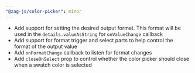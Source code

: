 ```yaml
---
"@zag-js/color-picker": minor
---
```


- Add support for setting the desired output format. This format will be used in the `details.valueAsString` for
  `onValueChange` callback
- Add support for format trigger and select parts to help control the format of the output value
- Add `onFormatChange` callback to listen for format changes
- Add `closeOnSelect` prop to control whether the color picker should close when a swatch color is selected
